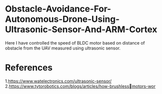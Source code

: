 # Obstacle-Avoidance-For-Autonomous-Drone-Using-Ultrasonic-Sensor-And-ARM-Cortex
Here I have controlled the speed of BLDC motor based on distance of
obstacle from the UAV measured using ultrasonic sensor.

# References
1.https://www.watelectronics.com/ultrasonic-sensor/
2.https://www.tytorobotics.com/blogs/articles/how-brushlessmotors-wor
